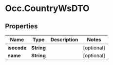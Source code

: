 # Occ.CountryWsDTO

## Properties
Name | Type | Description | Notes
------------ | ------------- | ------------- | -------------
**isocode** | **String** |  | [optional] 
**name** | **String** |  | [optional] 


